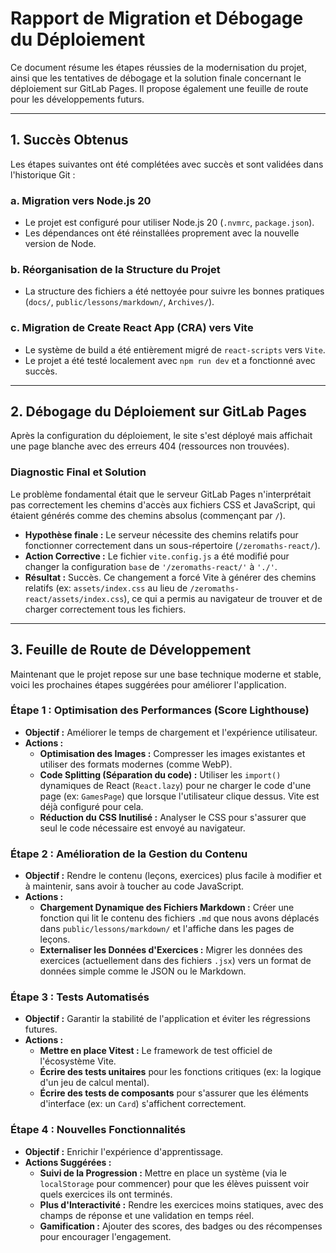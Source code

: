 # Rapport de Migration et Débogage du Déploiement

Ce document résume les étapes réussies de la modernisation du projet, ainsi que les tentatives de débogage et la solution finale concernant le déploiement sur GitLab Pages. Il propose également une feuille de route pour les développements futurs.

---

## 1. Succès Obtenus

Les étapes suivantes ont été complétées avec succès et sont validées dans l'historique Git :

### a. Migration vers Node.js 20
- Le projet est configuré pour utiliser Node.js 20 (`.nvmrc`, `package.json`).
- Les dépendances ont été réinstallées proprement avec la nouvelle version de Node.

### b. Réorganisation de la Structure du Projet
- La structure des fichiers a été nettoyée pour suivre les bonnes pratiques (`docs/`, `public/lessons/markdown/`, `Archives/`).

### c. Migration de Create React App (CRA) vers Vite
- Le système de build a été entièrement migré de `react-scripts` vers `Vite`.
- Le projet a été testé localement avec `npm run dev` et a fonctionné avec succès.

---

## 2. Débogage du Déploiement sur GitLab Pages

Après la configuration du déploiement, le site s'est déployé mais affichait une page blanche avec des erreurs 404 (ressources non trouvées).

### Diagnostic Final et Solution

Le problème fondamental était que le serveur GitLab Pages n'interprétait pas correctement les chemins d'accès aux fichiers CSS et JavaScript, qui étaient générés comme des chemins absolus (commençant par `/`).

- **Hypothèse finale :** Le serveur nécessite des chemins relatifs pour fonctionner correctement dans un sous-répertoire (`/zeromaths-react/`).
- **Action Corrective :** Le fichier `vite.config.js` a été modifié pour changer la configuration `base` de `'/zeromaths-react/'` à `'./'`.
- **Résultat :** Succès. Ce changement a forcé Vite à générer des chemins relatifs (ex: `assets/index.css` au lieu de `/zeromaths-react/assets/index.css`), ce qui a permis au navigateur de trouver et de charger correctement tous les fichiers.

---

## 3. Feuille de Route de Développement

Maintenant que le projet repose sur une base technique moderne et stable, voici les prochaines étapes suggérées pour améliorer l'application.

### Étape 1 : Optimisation des Performances (Score Lighthouse)
*   **Objectif :** Améliorer le temps de chargement et l'expérience utilisateur.
*   **Actions :**
    *   **Optimisation des Images :** Compresser les images existantes et utiliser des formats modernes (comme WebP).
    *   **Code Splitting (Séparation du code) :** Utiliser les `import()` dynamiques de React (`React.lazy`) pour ne charger le code d'une page (ex: `GamesPage`) que lorsque l'utilisateur clique dessus. Vite est déjà configuré pour cela.
    *   **Réduction du CSS Inutilisé :** Analyser le CSS pour s'assurer que seul le code nécessaire est envoyé au navigateur.

### Étape 2 : Amélioration de la Gestion du Contenu
*   **Objectif :** Rendre le contenu (leçons, exercices) plus facile à modifier et à maintenir, sans avoir à toucher au code JavaScript.
*   **Actions :**
    *   **Chargement Dynamique des Fichiers Markdown :** Créer une fonction qui lit le contenu des fichiers `.md` que nous avons déplacés dans `public/lessons/markdown/` et l'affiche dans les pages de leçons.
    *   **Externaliser les Données d'Exercices :** Migrer les données des exercices (actuellement dans des fichiers `.jsx`) vers un format de données simple comme le JSON ou le Markdown.

### Étape 3 : Tests Automatisés
*   **Objectif :** Garantir la stabilité de l'application et éviter les régressions futures.
*   **Actions :**
    *   **Mettre en place Vitest :** Le framework de test officiel de l'écosystème Vite.
    *   **Écrire des tests unitaires** pour les fonctions critiques (ex: la logique d'un jeu de calcul mental).
    *   **Écrire des tests de composants** pour s'assurer que les éléments d'interface (ex: un `Card`) s'affichent correctement.

### Étape 4 : Nouvelles Fonctionnalités
*   **Objectif :** Enrichir l'expérience d'apprentissage.
*   **Actions Suggérées :**
    *   **Suivi de la Progression :** Mettre en place un système (via le `localStorage` pour commencer) pour que les élèves puissent voir quels exercices ils ont terminés.
    *   **Plus d'Interactivité :** Rendre les exercices moins statiques, avec des champs de réponse et une validation en temps réel.
    *   **Gamification :** Ajouter des scores, des badges ou des récompenses pour encourager l'engagement.